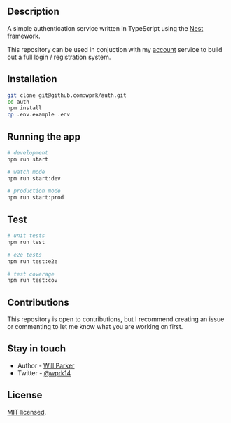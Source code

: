 ## Description

A simple authentication service written in TypeScript using the [Nest](https://github.com/nestjs/nest) framework.

This repository can be used in conjuction with my [account](https://github.com/wprk/account) service to build out a full login / registration system.

## Installation

```bash
git clone git@github.com:wprk/auth.git
cd auth
npm install
cp .env.example .env
```

## Running the app

```bash
# development
npm run start

# watch mode
npm run start:dev

# production mode
npm run start:prod
```

## Test

```bash
# unit tests
npm run test

# e2e tests
npm run test:e2e

# test coverage
npm run test:cov
```

## Contributions

This repository is open to contributions, but I recommend creating an issue or commenting to let me know what you are working on first.

## Stay in touch

- Author - [Will Parker](https://wipar.co.uk)
- Twitter - [@wprk14](https://twitter.com/wprk14)

## License

[MIT licensed](LICENSE).
